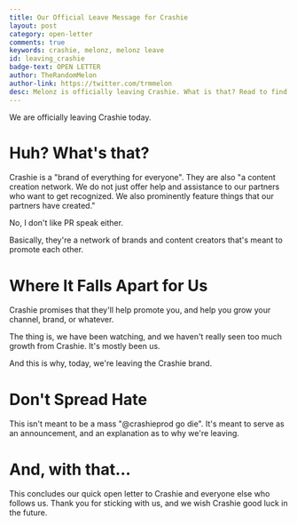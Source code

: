 ```yaml
---
title: Our Official Leave Message for Crashie
layout: post
category: open-letter
comments: true
keywords: crashie, melonz, melonz leave
id: leaving_crashie
badge-text: OPEN LETTER
author: TheRandomMelon
author-link: https://twitter.com/trmmelon
desc: Melonz is officially leaving Crashie. What is that? Read to find out.
---
```


We are officially leaving Crashie today.

# Huh? What's that?

Crashie is a "brand of everything for everyone". They are also "a content creation network. We do not just offer help and assistance to our partners who want to get recognized. We also prominently feature things that our partners have created."

No, I don't like PR speak either.

Basically, they're a network of brands and content creators that's meant to promote each other.

# Where It Falls Apart for Us

Crashie promises that they'll help promote you, and help you grow your channel, brand, or whatever.

The thing is, we have been watching, and we haven't really seen too much growth from Crashie. It's mostly been us.

And this is why, today, we're leaving the Crashie brand.

# Don't Spread Hate

This isn't meant to be a mass "@crashieprod go die". It's meant to serve as an announcement, and an explanation as to why we're leaving.

# And, with that...

This concludes our quick open letter to Crashie and everyone else who follows us. Thank you for sticking with us, and we wish Crashie good luck in the future.
